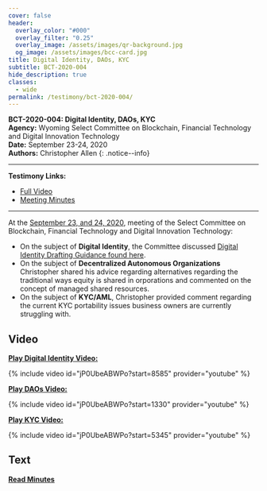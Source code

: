 ```yaml
---
cover: false
header:
  overlay_color: "#000"
  overlay_filter: "0.25"
  overlay_image: /assets/images/qr-background.jpg
  og_image: /assets/images/bcc-card.jpg
title: Digital Identity, DAOs, KYC
subtitle: BCT-2020-004
hide_description: true
classes:
  - wide
permalink: /testimony/bct-2020-004/
---
```


**BCT-2020-004: Digital Identity, DAOs, KYC**<br>
**Agency:** Wyoming Select Committee on Blockchain, Financial Technology and Digital Innovation Technology<br>
**Date:** September 23-24, 2020<br>
**Authors:** Christopher Allen
{: .notice--info}

---

**Testimony Links:**
* [Full Video](https://www.youtube.com/watch?v=jP0UbeABWPo)
* [Meeting Minutes](https://wyoleg.gov/InterimCommittee/2020/S19-20200923MeetingMinutes.pdf)

---

At the [September 23, and 24, 2020](https://wyoleg.gov/InterimCommittee/2020/S19-20200923MeetingMinutes.pdf), meeting of the Select Committee on Blockchain, Financial Technology and Digital Innovation Technology:
* On the subject of **Digital Identity**, the Committee discussed [Digital Identity Drafting Guidance found here](https://wyoleg.gov/InterimCommittee/2020/S19-202009233-01DigitalIdentityDraftingGuidance.pdf). 
* On the subject of **Decentralized Autonomous Organizations** Christopher shared his advice regarding alternatives regarding the traditional ways equity is shared in orporations and commented on the concept of managed shared resources. 
* On the subject of **KYC/AML**, Christopher provided comment regarding the current KYC portability issues business owners are currently struggling with.

## Video

[**Play Digital Identity Video:**](https://www.youtube.com/watch?v=jP0UbeABWPo&t=8585s)

{% include video id="jP0UbeABWPo?start=8585" provider="youtube" %}

[**Play DAOs Video:**](https://www.youtube.com/watch?v=jP0UbeABWPo&t=1330s)

{% include video id="jP0UbeABWPo?start=1330" provider="youtube" %}

[**Play KYC Video:**](https://www.youtube.com/watch?v=jP0UbeABWPo&t=5345s)

{% include video id="jP0UbeABWPo?start=5345" provider="youtube" %}

## Text

<a href="https://wyoleg.gov/InterimCommittee/2020/S19-20200923MeetingMinutes.pdf"><b>Read Minutes</b></a>
